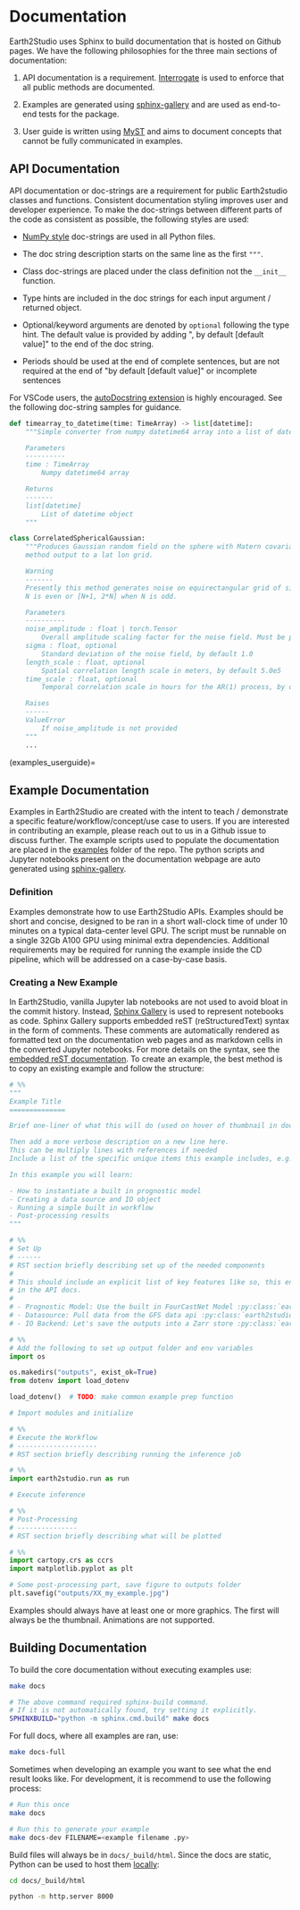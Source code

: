 # Documentation

Earth2Studio uses Sphinx to build documentation that is hosted on Github pages.
We have the following philosophies for the three main sections of documentation:

1. API documentation is a requirement. [Interrogate](https://github.com/econchick/interrogate)
is used to enforce that all public methods are documented.

2. Examples are generated using [sphinx-gallery](https://sphinx-gallery.github.io/stable/index.html)
and are used as end-to-end tests for the package.

3. User guide is written using [MyST](https://myst-parser.readthedocs.io/en/latest/index.html)
and aims to document concepts that cannot be fully communicated in examples.

## API Documentation

API documentation or doc-strings are a requirement for public Earth2studio classes and
functions.
Consistent documentation styling improves user and developer experience.
To make the doc-strings between different parts of the code as consistent as possible,
the following styles are used:

- [NumPy style](https://sphinxcontrib-napoleon.readthedocs.io/en/latest/example_numpy.html)
doc-strings are used in all Python files.

- The doc string description starts on the same line as the first `"""`.

- Class doc-strings are placed under the class definition not the `__init__` function.

- Type hints are included in the doc strings for each input argument / returned object.

- Optional/keyword arguments are denoted by `optional` following the type hint. The
default value is provided by adding ", by default [default value]" to the end of the
doc string.

- Periods should be used at the end of complete sentences, but are not required at the
end of "by default [default value]" or incomplete sentences

For VSCode users, the
[autoDocstring extension](https://marketplace.visualstudio.com/items?itemName=njpwerner.autodocstring)
is highly encouraged.
See the following doc-string samples for guidance.

```python
def timearray_to_datetime(time: TimeArray) -> list[datetime]:
    """Simple converter from numpy datetime64 array into a list of datetimes.

    Parameters
    ----------
    time : TimeArray
        Numpy datetime64 array

    Returns
    -------
    list[datetime]
        List of datetime object
    """
```

```python
class CorrelatedSphericalGaussian:
    """Produces Gaussian random field on the sphere with Matern covariance peturbation
    method output to a lat lon grid.

    Warning
    -------
    Presently this method generates noise on equirectangular grid of size [N, 2*N] when
    N is even or [N+1, 2*N] when N is odd.

    Parameters
    ----------
    noise_amplitude : float | torch.Tensor
        Overall amplitude scaling factor for the noise field. Must be provided.
    sigma : float, optional
        Standard deviation of the noise field, by default 1.0
    length_scale : float, optional
        Spatial correlation length scale in meters, by default 5.0e5
    time_scale : float, optional
        Temporal correlation scale in hours for the AR(1) process, by default 48.0

    Raises
    ------
    ValueError
        If noise_amplitude is not provided
    """
    ...
```

(examples_userguide)=

## Example Documentation

Examples in Earth2Studio are created with the intent to teach / demonstrate a specific
feature/workflow/concept/use case to users.
If you are interested in contributing an example, please reach out to us in a Github
issue to discuss further.
The example scripts used to populate the documentation are placed in the
[examples](https://github.com/NVIDIA/earth2studio/tree/main/examples) folder of the repo.
The python scripts and Jupyter notebooks present on the documentation webpage are auto
generated using [sphinx-gallery](https://sphinx-gallery.github.io/stable/index.html).

### Definition

Examples demonstrate how to use Earth2Studio APIs.
Examples should be short and concise, designed to be ran in a short wall-clock time of
under 10 minutes on a typical data-center level GPU.
The script must be runnable on a single 32Gb A100 GPU using minimal extra dependencies.
Additional requirements may be required for running the example inside the CD pipeline,
which will be addressed on a case-by-case basis.

### Creating a New Example

In Earth2Studio, vanilla Jupyter lab notebooks are not used to avoid bloat in the commit
history.
Instead, [Sphinx Gallery](https://sphinx-gallery.github.io/stable/index.html) is used to
represent notebooks as code.
Sphinx Gallery supports embedded reST (reStructuredText) syntax in the form of comments.
These comments are automatically rendered as formatted text on the documentation web
pages and as markdown cells in the converted Jupyter notebooks.
For more details on the syntax, see the [embedded reST documentation](https://sphinx-gallery.github.io/stable/syntax.html#embed-rest-in-your-example-python-files).
To create an example, the best method is to copy an existing example and follow the
structure:

```python
# %%
"""
Example Title
==============

Brief one-liner of what this will do (used on hover of thumbnail in docs)

Then add a more verbose description on a new line here.
This can be multiply lines with references if needed
Include a list of the specific unique items this example includes, e.g.

In this example you will learn:

- How to instantiate a built in prognostic model
- Creating a data source and IO object
- Running a simple built in workflow
- Post-processing results
"""

# %%
# Set Up
# ------
# RST section briefly describing set up of the needed components
#
# This should include an explicit list of key features like so, this enable cross-referencing
# in the API docs.
#
# - Prognostic Model: Use the built in FourCastNet Model :py:class:`earth2studio.models.px.FCN`.
# - Datasource: Pull data from the GFS data api :py:class:`earth2studio.data.GFS`.
# - IO Backend: Let's save the outputs into a Zarr store :py:class:`earth2studio.io.ZarrBackend`.

# %%
# Add the following to set up output folder and env variables
import os

os.makedirs("outputs", exist_ok=True)
from dotenv import load_dotenv

load_dotenv()  # TODO: make common example prep function

# Import modules and initialize

# %%
# Execute the Workflow
# --------------------
# RST section briefly describing running the inference job

# %%
import earth2studio.run as run

# Execute inference

# %%
# Post-Processing
# ---------------
# RST section briefly describing what will be plotted

# %%
import cartopy.crs as ccrs
import matplotlib.pyplot as plt

# Some post-processing part, save figure to outputs folder
plt.savefig("outputs/XX_my_example.jpg")
```

Examples should always have at least one or more graphics.
The first will always be the thumbnail.
Animations are not supported.

## Building Documentation

To build the core documentation without executing examples use:

```bash
make docs

# The above command required sphinx-build command.
# If it is not automatically found, try setting it explicitly.
SPHINXBUILD="python -m sphinx.cmd.build" make docs
```

For full docs, where all examples are ran, use:

```bash
make docs-full
```

Sometimes when developing an example you want to see what the end result looks like.
For development, it is recommend to use the following process:

```bash
# Run this once
make docs

# Run this to generate your example
make docs-dev FILENAME=<example filename .py>
```

Build files will always be in `docs/_build/html`.
Since the docs are static, Python can be used to host them [locally](http://localhost:8000):

```bash
cd docs/_build/html

python -m http.server 8000
```

